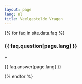 ```yaml
---
layout: page
lang: nl
title: Veelgestelde Vragen
---
```


<div class="faq-container">
  {% for faq in site.data.faq %}
  <div class="faq-item">
    <div class="faq-question" onclick="toggleFaq(this)">
      <h3>{{ faq.question[page.lang] }}</h3>
      <span class="faq-toggle">+</span>
    </div>
    <div class="faq-answer">
      <p>{{ faq.answer[page.lang] }}</p>
    </div>
  </div>
  {% endfor %}
</div>

<script>
function toggleFaq(element) {
  const faqItem = element.parentElement;
  const answer = faqItem.querySelector('.faq-answer');
  const toggle = element.querySelector('.faq-toggle');
  
  faqItem.classList.toggle('active');
  
  if (faqItem.classList.contains('active')) {
    toggle.textContent = '−';
  } else {
    toggle.textContent = '+';
  }
}
</script>